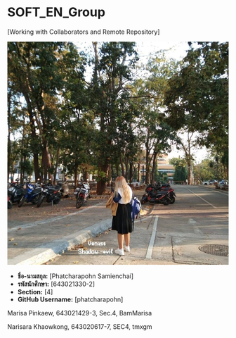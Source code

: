 # SOFT_EN_Group

[Working with Collaborators and Remote Repository]

![Profile Picture](medai/phatcharapohn.jpg)

- **ชื่อ-นามสกุล:** [Phatcharapohn Samienchai]
- **รหัสนักศึกษา:** [643021330-2]
- **Section:** [4]
- **GitHub Username:** [phatcharapohn]


Marisa Pinkaew, 643021429-3, Sec.4, BamMarisa


Narisara Khaowkong, 643020617-7, SEC4, tmxgm
